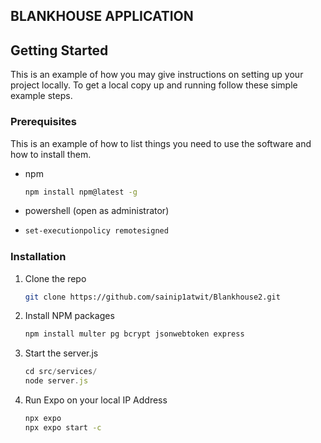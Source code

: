 <!-- ABOUT THE PROJECT -->
## BLANKHOUSE APPLICATION

<!-- GETTING STARTED -->
## Getting Started

This is an example of how you may give instructions on setting up your project locally.
To get a local copy up and running follow these simple example steps.

### Prerequisites

This is an example of how to list things you need to use the software and how to install them.
* npm
  ```sh
  npm install npm@latest -g
  ```
* powershell (open as administrator)
* ```sh
  set-executionpolicy remotesigned
  ```

### Installation

1. Clone the repo
   ```sh
   git clone https://github.com/sainip1atwit/Blankhouse2.git
   ```
2. Install NPM packages
   ```sh
   npm install multer pg bcrypt jsonwebtoken express
   ```
3. Start the server.js
   ```js
   cd src/services/
   node server.js
   ```
4. Run Expo on your local IP Address
   ```sh
   npx expo
   npx expo start -c
